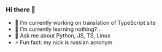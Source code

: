 ### Hi there 👋

- 🔭 I’m currently working on translation of TypeScript site
- 🌱 I’m currently learning nothing?..
- 💬 Ask me about Python, JS, TS, Linux
- ⚡ Fun fact: my nick is russian acronym
